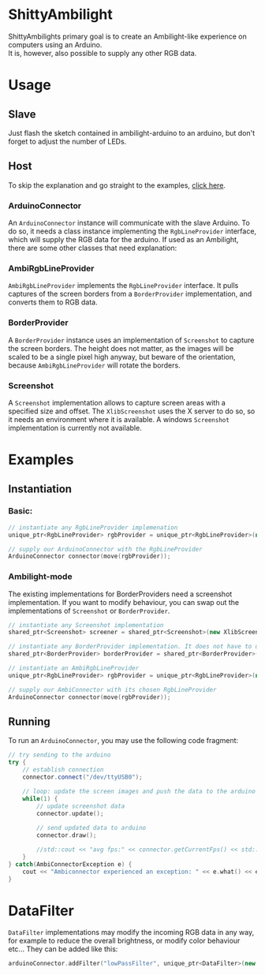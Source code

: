 # ShittyAmbilight
ShittyAmbilights primary goal is to create an Ambilight-like experience on computers using an Arduino.  
It is, however, also possible to supply any other RGB data.  

# Usage
## Slave
Just flash the sketch contained in ambilight-arduino to an arduino, but don't forget to adjust the number of LEDs.

## Host
To skip the explanation and go straight to the examples, [click here](#examples).

### ArduinoConnector
An ```ArduinoConnector``` instance will communicate with the slave Arduino. To do so, it needs a class instance implementing the ```RgbLineProvider``` interface, which will supply the RGB data for the arduino. If used as an Ambilight, there are some other classes that need explanation:

### AmbiRgbLineProvider
```AmbiRgbLineProvider``` implements the ```RgbLineProvider``` interface. It pulls captures of the screen borders from a ```BorderProvider``` implementation, and converts them to RGB data. 

### BorderProvider
A ```BorderProvider``` instance uses an implementation of ```Screenshot``` to capture the screen borders. The height does not matter, as the images will be scaled 
to be a single pixel high anyway, but beware of the orientation, because ```AmbiRgbLineProvider``` will rotate the borders.

### Screenshot
A ```Screenshot``` implementation allows to capture screen areas with a specified size and offset. The ```XlibScreenshot``` uses the X server to do so, so it needs an environment where it is available. A windows ```Screenshot``` implementation is currently not available.

# Examples
## Instantiation
### Basic:
```c++
// instantiate any RgbLineProvider implemenation
unique_ptr<RgbLineProvider> rgbProvider = unique_ptr<RgbLineProvider>(new SpectrometerRgbLineProvider());

// supply our ArduinoConnector with the RgbLineProvider
ArduinoConnector connector(move(rgbProvider));
```

### Ambilight-mode
The existing implementations for BorderProviders need a screenshot implementation. If you want to modify behaviour, you can swap out the implementations of 
```Screenshot``` or ```BorderProvider```.
```c++
// instantiate any Screenshot implementation
shared_ptr<Screenshot> screener = shared_ptr<Screenshot>(new XlibScreenshot());

// instantiate any BorderProvider implementation. It does not have to use a screenshot class!
shared_ptr<BorderProvider> borderProvider = shared_ptr<BorderProvider>(new SingleScreenBorderProvider(1366, 768, screener));

// instantiate an AmbiRgbLineProvider
unique_ptr<RgbLineProvider> rgbProvider = unique_ptr<RgbLineProvider>(new AmbiRgbLineProvider(borderProvider, 60, 12));

// supply our AmbiConnector with its chosen RgbLineProvider
ArduinoConnector connector(move(rgbProvider));
```

## Running
To run an ```ArduinoConnector```, you may use the following code fragment:
```c++
// try sending to the arduino
try {
    // establish connection
    connector.connect("/dev/ttyUSB0");

    // loop: update the screen images and push the data to the arduino
    while(1) {
        // update screenshot data
        connector.update();
        
        // send updated data to arduino
        connector.draw();

        //std::cout << "avg fps:" << connector.getCurrentFps() << std::endl;
    }
} catch(AmbiConnectorException e) {
    cout << "Ambiconnector experienced an exception: " << e.what() << endl;
}
```

# DataFilter
```DataFilter``` implementations may modify the incoming RGB data in any way, for example to reduce the overall brightness, or modify color behaviour etc... They can be added like this:
```c++
arduinoConnector.addFilter("lowPassFilter", unique_ptr<DataFilter>(new LowPassFilter(connector.getRequiredBufferLength())));
```
